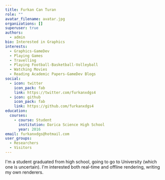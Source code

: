 ```yaml
---
title: Furkan Can Turan
role: ""
avatar_filename: avatar.jpg
organizations: []
superuser: true
authors:
  - admin
bio: Interested in Graphics
interests:
  - Graphics-GameDev
  - Playing Games
  - Travelling
  - Playing Football-Basketball-Volleyball
  - Watching Movies
  - Reading Academic Papers-GameDev Blogs
social:
  - icon: twitter
    icon_pack: fab
    link: https://twitter.com/furkanxdgs4
  - icon: github
    icon_pack: fab
    link: https://github.com/furkanxdgs4
education:
  courses:
    - course: Student
      institution: Darica Science High School
      year: 2016
email: furkanxdgs@hotmail.com
user_groups:
  - Researchers
  - Visitors
---
```

I'm a student graduated from high school, going to go to University (which one is uncertain). I'm interested both real-time and offline rendering, writing my own renderers.